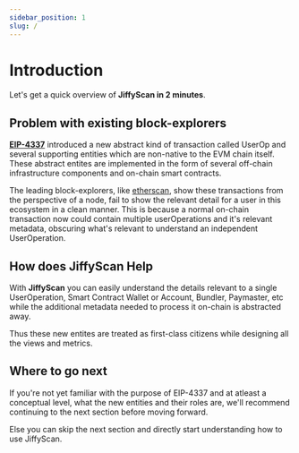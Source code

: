 ```yaml
---
sidebar_position: 1
slug: /
---
```


# Introduction

Let's get a quick overview of **JiffyScan in 2 minutes**.

## Problem with existing block-explorers

**[EIP-4337](https://eips.ethereum.org/EIPS/eip-4337)** introduced a new abstract kind of transaction called UserOp and several supporting entities which are non-native to the EVM chain itself. These abstract entites are implemented in the form of several off-chain infrastructure components and on-chain smart contracts.

The leading block-explorers, like [etherscan](https://etherscan.io/), show these transactions from the perspective of a node, fail to show the relevant detail for a user in this ecosystem in a clean manner. This is because a normal on-chain transaction now could contain multiple userOperations and it's relevant metadata, obscuring what's relevant to understand an independent UserOperation.

## How does JiffyScan Help

With **JiffyScan** you can easily understand the details relevant to a single UserOperation, Smart Contract Wallet or Account, Bundler, Paymaster, etc while the additional metadata needed to process it on-chain is abstracted away.

Thus these new entites are treated as first-class citizens while designing all the views and metrics.

## Where to go next

If you're not yet familiar with the purpose of EIP-4337 and at atleast a conceptual level, what the new entities and their roles are, we'll recommend continuing to the next section before moving forward.

Else you can skip the next section and directly start understanding how to use JiffyScan.
